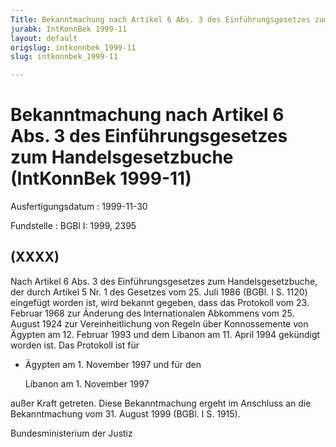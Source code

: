 ```yaml
---
Title: Bekanntmachung nach Artikel 6 Abs. 3 des Einführungsgesetzes zum Handelsgesetzbuche
jurabk: IntKonnBek 1999-11
layout: default
origslug: intkonnbek_1999-11
slug: intkonnbek_1999-11

---
```


# Bekanntmachung nach Artikel 6 Abs. 3 des Einführungsgesetzes zum Handelsgesetzbuche (IntKonnBek 1999-11)

Ausfertigungsdatum
:   1999-11-30

Fundstelle
:   BGBl I: 1999, 2395

## (XXXX)

Nach Artikel 6 Abs. 3 des Einführungsgesetzes zum Handelsgesetzbuche,
der durch Artikel 5 Nr. 1 des Gesetzes vom 25. Juli 1986 (BGBl. I S.
1120) eingefügt worden ist, wird bekannt gegeben, dass das Protokoll
vom 23. Februar 1968 zur Änderung des Internationalen Abkommens vom
25\. August 1924 zur Vereinheitlichung von Regeln über Konnossemente
von Ägypten am 12. Februar 1993 und dem Libanon am 11. April 1994
gekündigt worden ist. Das Protokoll ist für

*   Ägypten am 1. November 1997 und für den

    Libanon am 1. November 1997



außer Kraft getreten.
Diese Bekanntmachung ergeht im Anschluss an die Bekanntmachung vom 31.
August 1999 (BGBl. I S. 1915).

Bundesministerium der Justiz

